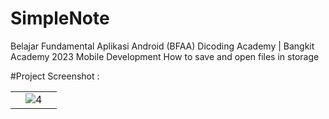 # SimpleNote
Belajar Fundamental Aplikasi Android (BFAA) Dicoding Academy | Bangkit Academy 2023 Mobile Development How to save and open files in storage 

#Project Screenshot :

<table>
    <tr>
        <td></td>
        <td><img src="screenshot/project.gif" align="center" alt="4"</td>
        <td></td>
    </tr>
</table>  

